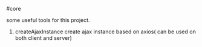 #core
 
some useful tools for this project.

1. createAjaxInstance
    create ajax instance based on axios( can be used on both client and server)